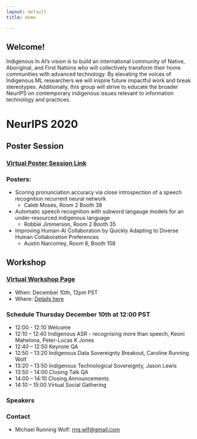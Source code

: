 ```yaml
---
layout: default
title: Home

---
```


## Welcome!

Indigenous In AI’s vision is to build an international community of Native, Aboriginal, and First Nations who will collectively transform their home communities with advanced technology. By elevating the voices of Indigenous ML researchers we will inspire future impactful work and break stereotypes. Additionally, this group will strive to educate the broader NeurIPS on contemporary indigenous issues relevant to information technology and practices.

# NeurIPS 2020

## Poster Session

### [Virtual Poster Session Link](https://neurips.gather.town/app/2Ae1gXCZb4bI4MW2/affinity-groups-neurips20)

### Posters:

* Scoring pronunciation accuracy via close introspection of a speech recognition recurrent neural network
  * Caleb Moses, Room 2 Booth 38
* Automatic speech recognition with subword langauge models for an under-resourced indigenous language
  * Robbie Jimmerson, Room 2 Booth 35
* Improving Human-AI Collaboration by Quickly Adapting to Diverse Human Collaboration Preferences
  * Austin Narcomey, Room 6, Booth 158

## Workshop

### [Virtual Workshop Page](https://neurips.cc/virtual/2020/public/affinity_workshop_19537.html)

* When: December 10th, 12pm PST
* Where: [Details here](https://neurips.cc/virtual/2020/public/affinity_workshop_19537.html)

### Schedule Thursday December 10th at 12:00 PST

* 12:00 - 12:10 Welcome 
* 12:10 – 12:40 Indigenous ASR - recognising more than speech, Keoni Mahelona, Peter-Lucas K Jones
* 12:40 – 12:50 Keynote QA
* 12:50 – 13:20 Indigenous Data Sovereignty Breakout, Caroline Running Wolf
* 13:20 – 13:50 Indigenous Technological Sovereignty, Jason Lewis
* 13:50 – 14:00 Closing Talk QA
* 14:00 – 14:10 Closing Announcements
* 14:10 – 15:00 Virtual Social Gathering

### Speakers


### Contact

* Michael Running Wolf: rng.wlf@gmail.com

